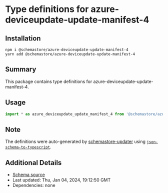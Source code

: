 # Type definitions for azure-deviceupdate-update-manifest-4

## Installation

```
npm i @schemastore/azure-deviceupdate-update-manifest-4
yarn add @schemastore/azure-deviceupdate-update-manifest-4
```

## Summary

This package contains type definitions for azure-deviceupdate-update-manifest-4.

## Usage

```ts
import * as azure_deviceupdate_update_manifest_4 from '@schemastore/azure-deviceupdate-update-manifest-4';
```

## Note

The definitions were auto-generated by [schemastore-updater](https://github.com/ffflorian/schemastore-updater) using [`json-schema-to-typescript`](https://www.npmjs.com/package/json-schema-to-typescript).

## Additional Details

* [Schema source](https://github.com/SchemaStore/schemastore/tree/master/src/schemas/json/azure-deviceupdate-update-manifest-4)
* Last updated: Thu, Jan 04, 2024, 19:12:50 GMT
* Dependencies: none
